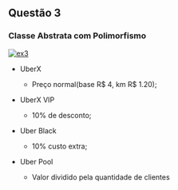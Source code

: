 ## Questão 3

### Classe Abstrata com Polimorfismo

<a href="https://ibb.co/JyVdvMF"><img src="https://i.ibb.co/Hx62tkp/ex3.png" alt="ex3" border="0"></a>


* UberX
    * Preço normal(base R$ 4, km R$ 1.20);

* UberX VIP
    * 10% de desconto;

* Uber Black
    * 10% custo extra;

* Uber Pool
    * Valor dividido pela quantidade de clientes